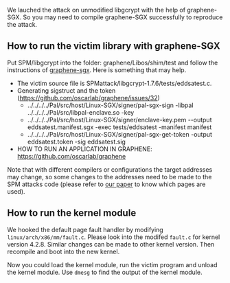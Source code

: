 We lauched the attack on unmodified libgcrypt with the help of graphene-SGX. So you may need to compile graphene-SGX successfully to reproduce the attack.

How to run the victim library with graphene-SGX
---
Put SPM/libgcrypt into the folder: graphene/Libos/shim/test and follow the instructions of [graphene-sgx](https://github.com/oscarlab/graphene). Here is something that may help.

* The victim source file is  SPMattack/libgcrypt-1.7.6/tests/eddsatest.c. 
* Generating sigstruct and the token (https://github.com/oscarlab/graphene/issues/32)
  * ../../../../Pal/src/host/Linux-SGX/signer/pal-sgx-sign -libpal ../../../../Pal/src/libpal-enclave.so -key
  * ../../../../Pal/src/host/Linux-SGX/signer/enclave-key.pem --output eddsatest.manifest.sgx -exec tests/eddsatest -manifest manifest
  * ../../../../Pal/src/host/Linux-SGX/signer/pal-sgx-get-token -output eddsatest.token -sig eddsatest.sig
* HOW TO RUN AN APPLICATION IN GRAPHENE: https://github.com/oscarlab/graphene

Note that with different compilers or configurations the target addresses may change, so some changes to the addresses need to be made to the SPM attacks code (please refer to [our paper](https://heartever.github.io/files/leaky.pdf) to know which pages are used). 

How to run the kernel module
---
We hooked the default page fault handler by modifying `linux/arch/x86/mm/fault.c`. Please look into the modifed `fault.c` for kernel version 4.2.8. Similar changes can be made to other kernel version. Then recompile and boot into the new kernel. 

Now you could load the kernel module, run the victim program and unload the kernel module.
Use `dmesg` to find the output of the kernel module.
